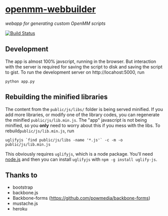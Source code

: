 [openmm-webbuilder](https://openmm.herokuapp.com/)
==================
_webapp for generating custom OpenMM scripts_

[![Build Status](https://travis-ci.org/rmcgibbo/openmm-webbuilder.svg?branch=master)](https://travis-ci.org/rmcgibbo/openmm-webbuilder)

## Development
The app is almost 100% javscript, running in the browser. But interaction with the server is required
for saving the script to disk and saving the script to gist. To run the development server on
http://locahost:5000, run

```
python app.py
```

## Rebuilding the minified libraries
The content from the `public/js/libs/` folder is being served minified. If you add more libraries, or
modify one of the library codes, you can regenerate the minified `public/js/lib.min.js`. The "app" 
javascript is not being minified, so you **only** need to worry about this if you mess with the libs.
To rebuild`public/js/lib.min.js`, run

```
uglifyjs `find public/js/libs -name '*.js'` -c -m -o public/js/lib.min.js
```

This obviously requires `uglifyjs`, which is a node package. You'll need [node.js](http://nodejs.org/) and
then you can install `uglifyjs` with `npm -g install uglify-js`.

## Thanks to
- bootstrap
- backbone.js
- Backbone-forms (https://github.com/powmedia/backbone-forms)
- mustache.js
- heroku
